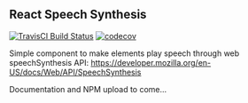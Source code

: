 ## React Speech Synthesis

[![TravisCI Build Status](https://travis-ci.org/commanderking/react-speech-synthesis.svg?branch=master)](https://travis-ci.org/commanderking/react-speech-synthesis)
[![codecov](https://codecov.io/gh/commanderking/react-speech-synthesis/branch/master/graph/badge.svg)](https://codecov.io/gh/commanderking/react-speech-synthesis)

Simple component to make elements play speech through web speechSynthesis API: https://developer.mozilla.org/en-US/docs/Web/API/SpeechSynthesis

Documentation and NPM upload to come... 
